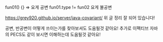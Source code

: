 fun01<T extends String>() {} => 요게 공변
fun01<int>.type != fun02<number> 요게 불공변

https://grey920.github.io/server/java-covariant/
위 글 정리 잘 되어 있습니다!

공변, 반공변이 어떻게 쓰이는가를 찾아보셔도 도움될것 같아요!
추가로 이펙티브 자바의 PECS도 같이 보시면 이해하는데 도움될것 같아요!